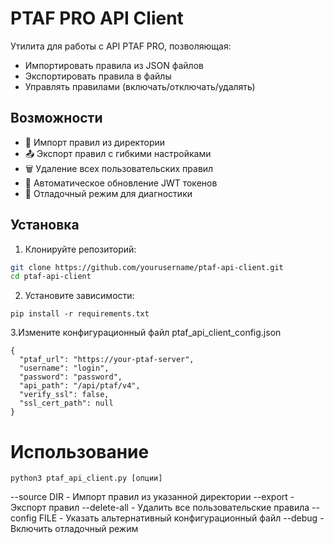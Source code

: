 # PTAF PRO API Client

Утилита для работы с API PTAF PRO, позволяющая:
- Импортировать правила из JSON файлов
- Экспортировать правила в файлы
- Управлять правилами (включать/отключать/удалять)

## Возможности

- 🔄 Импорт правил из директории
- 📤 Экспорт правил с гибкими настройками
- 🗑️ Удаление всех пользовательских правил
- 🔐 Автоматическое обновление JWT токенов
- 🐛 Отладочный режим для диагностики

## Установка

1. Клонируйте репозиторий:
```bash
git clone https://github.com/yourusername/ptaf-api-client.git
cd ptaf-api-client
```
2. Установите зависимости:
```
pip install -r requirements.txt
```

3.Измените конфигурационный файл ptaf_api_client_config.json

```
{
  "ptaf_url": "https://your-ptaf-server",
  "username": "login",
  "password": "password",
  "api_path": "/api/ptaf/v4",
  "verify_ssl": false,
  "ssl_cert_path": null
}
```

# Использование
```
python3 ptaf_api_client.py [опции]
```

--source DIR - Импорт правил из указанной директории
--export - Экспорт правил
--delete-all - Удалить все пользовательские правила
--config FILE - Указать альтернативный конфигурационный файл
--debug - Включить отладочный режим
